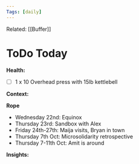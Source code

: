 ```yaml
---
Tags: [daily]
---
```

Related: [[Buffer]]
# ToDo Today

**Health:**
- [ ] 1 x 10 Overhead press with 15lb kettlebell

**Context:**


**Rope**
- Wednesday 22nd: Equinox
- Thursday 23rd: Sandbox with Alex
- Friday 24th-27th: Maija visits, Bryan in town
- Thursday 7th Oct: Microsolidarity retrospective
- Thursday 7-11th Oct: Amit is around

**Insights:**